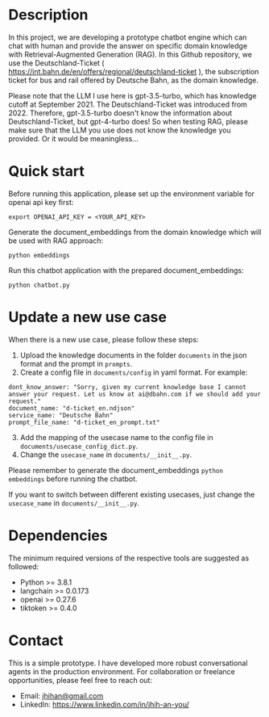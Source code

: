 # Description
In this project, we are developing a prototype chatbot engine which can chat with human and provide the answer on specific 
domain knowledge with Retrieval-Augmented Generation (RAG). In this Github repository, we use the Deutschland-Ticket ( https://int.bahn.de/en/offers/regional/deutschland-ticket ), the subscription ticket for bus and rail offered by Deutsche Bahn, as the domain knowledge.

Please note that the LLM I use here is gpt-3.5-turbo, which has knowledge cutoff at September 2021. 
The Deutschland-Ticket was introduced from 2022. 
Therefore, gpt-3.5-turbo doesn't know the information about Deutschland-Ticket, but gpt-4-turbo does!
So when testing RAG, please make sure that the LLM you use does not know the knowledge you provided. 
Or it would be meaningless...

Quick start
=======
Before running this application, please set up the environment variable for openai api key first:
```
export OPENAI_API_KEY = <YOUR_API_KEY>
```
Generate the document_embeddings from the domain knowledge which will be used with RAG approach:
```
python embeddings
```
Run this chatbot application with the prepared document_embeddings:
```
python chatbot.py
```

Update a new use case
==
When there is a new use case, please follow these steps:
1. Upload the knowledge documents in the folder `documents` in the json format and the prompt in `prompts`.
2. Create a config file in `documents/config` in yaml format. For example: 
```
dont_know_answer: "Sorry, given my current knowledge base I cannot answer your request. Let us know at ai@dbahn.com if we should add your request."
document_name: "d-ticket_en.ndjson"
service_name: "Deutsche Bahn"
prompt_file_name: "d-ticket_en_prompt.txt"
```
3. Add the mapping of the usecase name to the config file in `documents/usecase_config_dict.py`.
4. Change the `usecase_name` in `documents/__init__.py`.

Please remember to generate the document_embeddings `python embeddings` before running the chatbot.

If you want to switch between different existing usecases, just change the `usecase_name` in `documents/__init__.py`.

Dependencies
=
The minimum required versions of the respective tools are suggested as followed:
*   Python >= 3.8.1
*   langchain >= 0.0.173
*   openai >= 0.27.6
*   tiktoken >= 0.4.0

Contact
=
This is a simple prototype. I have developed more robust conversational agents in the production environment. For collaboration or freelance opportunities, please feel free to reach out:

* Email: jhihan@gmail.com
* LinkedIn: https://www.linkedin.com/in/jhih-an-you/
